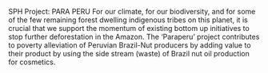 SPH Project: PARA PERU
For our climate, for our biodiversity, and for some of the few remaining forest dwelling indigenous tribes on this planet, it is crucial that we support the momentum of existing bottom up initiatives to stop further deforestation in the Amazon. The ‘Paraperu’ project contributes to poverty alleviation of Peruvian Brazil-Nut producers by adding value to their product by using the side stream (waste) of Brazil nut oil production for cosmetics.

<figure><img alt="" src="https://sph.ethz.ch/uploads/images/Paraperu_Img_1.jpg"/></figure>

<figure><img alt="" src="https://sph.ethz.ch/uploads/images/Paraperu_Img_2.jpg"/></figure>

  
  
